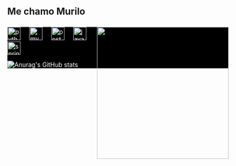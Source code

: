 <h2 align="left">Me chamo Murilo</h2>
<div style="background-color: black; color: white;">

###

<img align="right" height="300" src="https://media1.giphy.com/media/v1.Y2lkPTc5MGI3NjExcTYzYm9rYjl3c2czM2Y3aHM0MDVnMGRtbG82Njd1ZGJtam44M2h0aiZlcD12MV9pbnRlcm5hbF9naWZfYnlfaWQmY3Q9Zw/JqmupuTVZYaQX5s094/giphy.gif"  />

###

<div align="left">
  <img src="https://cdn.jsdelivr.net/gh/devicons/devicon/icons/python/python-original.svg" height="30" alt="python logo"  />
  <img width="12" />
  <img src="https://cdn.jsdelivr.net/gh/devicons/devicon/icons/mysql/mysql-original.svg" height="30" alt="mysql logo"  />
  <img width="12" />
  <img src="https://cdn.jsdelivr.net/gh/devicons/devicon/icons/postgresql/postgresql-original.svg" height="30" alt="postgresql logo"  />
  <img width="12" />
  <img src="https://cdn.jsdelivr.net/gh/devicons/devicon/icons/java/java-original.svg" height="30" alt="java logo"  />
  <img width="12" />
  <img src="https://cdn.jsdelivr.net/gh/devicons/devicon/icons/spring/spring-original.svg" height="30" alt="spring logo"  />
</div>




![Anurag's GitHub stats](https://github-readme-stats.vercel.app/api?username=c-Murilo&hide=contribs,prs,&theme=dracula)

